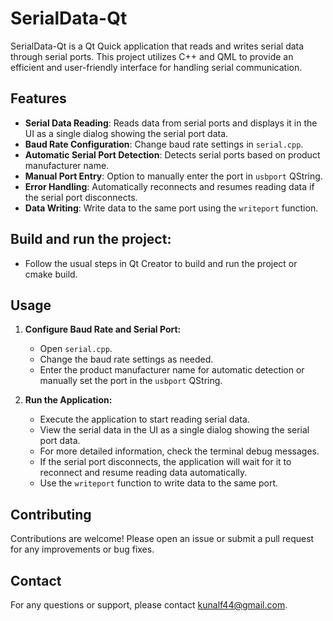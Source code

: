 # SerialData-Qt

SerialData-Qt is a Qt Quick application that reads and writes serial data through serial ports. This project utilizes C++ and QML to provide an efficient and user-friendly interface for handling serial communication.

## Features

- **Serial Data Reading**: Reads data from serial ports and displays it in the UI as a single dialog showing the serial port data.
- **Baud Rate Configuration**: Change baud rate settings in `serial.cpp`.
- **Automatic Serial Port Detection**: Detects serial ports based on product manufacturer name.
- **Manual Port Entry**: Option to manually enter the port in `usbport` QString.
- **Error Handling**: Automatically reconnects and resumes reading data if the serial port disconnects.
- **Data Writing**: Write data to the same port using the `writeport` function.

## Build and run the project:

-  Follow the usual steps in Qt Creator to build and run the project or cmake build.

## Usage

1. **Configure Baud Rate and Serial Port:**

    - Open `serial.cpp`.
    - Change the baud rate settings as needed.
    - Enter the product manufacturer name for automatic detection or manually set the port in the `usbport` QString.

2. **Run the Application:**

    - Execute the application to start reading serial data.
    - View the serial data in the UI as a single dialog showing the serial port data.
    - For more detailed information, check the terminal debug messages.
    - If the serial port disconnects, the application will wait for it to reconnect and resume reading data automatically.
    - Use the `writeport` function to write data to the same port.

## Contributing

Contributions are welcome! Please open an issue or submit a pull request for any improvements or bug fixes.

## Contact

For any questions or support, please contact [kunalf44@gmail.com](mailto:your-email@example.com).


